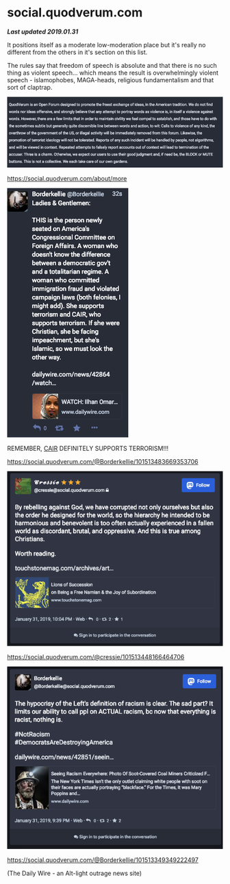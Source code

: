 # social.quodverum.com
***Last updated 2019.01.31***

It positions itself as a moderate low-moderation place but it's really no different from the others in it's section on this list.

The rules say that freedom of speech is absolute and that there is no such thing as violent speech... which means the result is overwhelmingly violent speech - islamophobes, MAGA-heads, religious fundamentalism and that sort of claptrap.

![](rules.png)

https://social.quodverum.com/about/more


![](social_quodverum_com_101513483669353706.png)

REMEMBER, [CAIR](https://www.cair.com/) DEFINITELY SUPPORTS TERRORISM!!!

https://social.quodverum.com/@Borderkellie/101513483669353706


![](social_quodverum_com_101513448166464706.png)

https://social.quodverum.com/@cressie/101513448166464706



![](social_quodverum_com_101513349349222497.png)

https://social.quodverum.com/@Borderkellie/101513349349222497

(The Daily Wire -  an Alt-light outrage news site)